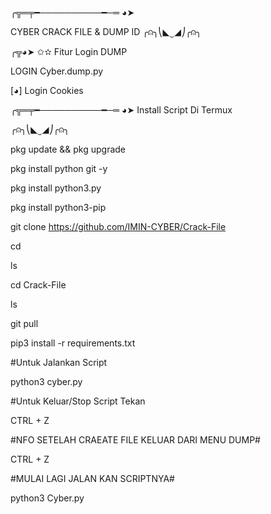 ╭╦═╤━──────────━─═ ◕➤


CYBER CRACK FILE & DUMP ID
╭⍝╮⎝◣⏝◢⎠╭⍝╮ 

  

 ╭╦◕➤ ✩✫   Fitur Login DUMP

LOGIN Cyber.dump.py

[◕] Login Cookies   

╭╦═╤━──────────━─═ ◕➤
Install Script Di Termux

╭⍝╮⎝◣⏝◢⎠╭⍝╮

pkg update && pkg upgrade

pkg install python git -y

pkg install python3.py

pkg install python3-pip

git clone https://github.com/IMIN-CYBER/Crack-File

cd

ls

cd Crack-File

ls

git pull

pip3 install -r requirements.txt

#Untuk Jalankan Script 

python3 cyber.py

#Untuk Keluar/Stop Script Tekan 

CTRL + Z

#NFO SETELAH CRAEATE FILE KELUAR DARI MENU DUMP#

CTRL + Z

#MULAI LAGI JALAN KAN SCRIPTNYA#

python3 Cyber.py
